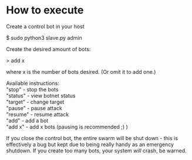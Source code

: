 # How to execute

Create a control bot in your host 

$ sudo python3 slave.py admin

Create the desired amount of bots:

\> add x

where x is the number of bots desired. (Or omit it to add one.)

Available instructions:                                 
"stop" - stop the bots                                  
"status" - view botnet status                           
"target" - change target                                
"pause" - pause attack                                  
"resume" - resume attack                                
 "add" - add a bot                                       
"add x" - add x bots (pausing is recommended ;) ) 


If you close the control bot, the entire swarm will be shut down - this is effectively a bug but kept due to being really handy as an emergency shutdown.
If you create too many bots, your system *will* crash, be warned. 
